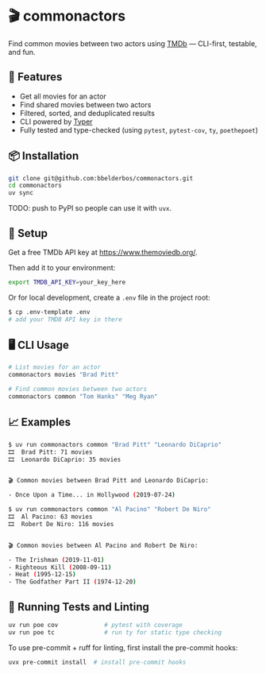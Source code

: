 # 🎬 commonactors

Find common movies between two actors using [TMDb](https://www.themoviedb.org/) — CLI-first, testable, and fun.

## 🚀 Features

- Get all movies for an actor
- Find shared movies between two actors
- Filtered, sorted, and deduplicated results
- CLI powered by [Typer](https://typer.tiangolo.com/)
- Fully tested and type-checked (using `pytest`, `pytest-cov`, `ty`, `poethepoet`)

## 📦 Installation

```bash
git clone git@github.com:bbelderbos/commonactors.git
cd commonactors
uv sync
```

TODO: push to PyPI so people can use it with `uvx`.

## 🔧 Setup

Get a free TMDb API key at https://www.themoviedb.org/.

Then add it to your environment:

```bash
export TMDB_API_KEY=your_key_here
```

Or for local development, create a `.env` file in the project root:

```bash
$ cp .env-template .env
# add your TMDB API key in there
```

## 🖥️ CLI Usage

```bash
# List movies for an actor
commonactors movies "Brad Pitt"

# Find common movies between two actors
commonactors common "Tom Hanks" "Meg Ryan"
```

## 📈 Examples

```bash
$ uv run commonactors common "Brad Pitt" "Leonardo DiCaprio"
🎞️  Brad Pitt: 71 movies
🎞️  Leonardo DiCaprio: 35 movies


🎬 Common movies between Brad Pitt and Leonardo DiCaprio:

- Once Upon a Time... in Hollywood (2019-07-24)

$ uv run commonactors common "Al Pacino" "Robert De Niro"
🎞️  Al Pacino: 63 movies
🎞️  Robert De Niro: 116 movies


🎬 Common movies between Al Pacino and Robert De Niro:

- The Irishman (2019-11-01)
- Righteous Kill (2008-09-11)
- Heat (1995-12-15)
- The Godfather Part II (1974-12-20)
```

## 🧪 Running Tests and Linting

```bash
uv run poe cov             # pytest with coverage
uv run poe tc              # run ty for static type checking
```

To use pre-commit + ruff for linting, first install the pre-commit hooks:

```bash
uvx pre-commit install  # install pre-commit hooks
```
